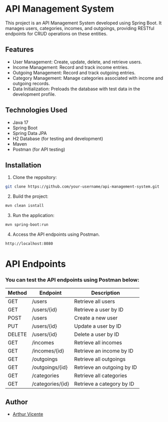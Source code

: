 # API Management System

This project is an API Management System developed using Spring Boot. It manages users, categories, incomes, and outgoings, providing RESTful endpoints for CRUD operations on these entities.

## Features

- User Management: Create, update, delete, and retrieve users.
- Income Management: Record and track income entries.
- Outgoing Management: Record and track outgoing entries.
- Category Management: Manage categories associated with income and outgoing records.
- Data Initialization: Preloads the database with test data in the development profile.

## Technologies Used

- Java 17
- Spring Boot
- Spring Data JPA
- H2 Database (for testing and development)
- Maven
- Postman (for API testing)

## Installation

1. Clone the reppsitory:

```sh
git clone https://github.com/your-username/api-management-system.git
```
2. Build the project:

```sh
mvn clean isntall
```
3. Run the application:

```sh
mvn spring-boot:run
```
4. Access the API endpoints using Postman.

```sh
http://localhost:8080
```

# API Endpoints

### **You can test the API endpoints using Postman below:**

| Method | Endpoint         | Description                |
|--------|------------------|----------------------------|
| GET    | /users           | Retrieve all users         |
| GET    | /users/{id}      | Retrieve a user by ID      |
| POST   | /users           | Create a new user          |
| PUT    | /users/{id}      | Update a user by ID        |
| DELETE | /users/{id}      | Delete a user by ID        |
| GET    | /incomes         | Retrieve all incomes       |
| GET    | /incomes/{id}    | Retrieve an income by ID   |
| GET    | /outgoings       | Retrieve all outgoings     |
| GET    | /outgoings/{id}  | Retrieve an outgoing by ID |
| GET    | /categories      | Retrieve all categories    |
| GET    | /categories/{id} | Retrieve a category by ID  |

## Author
- [Arthur Vicente](https://www.linkedin.com/in/arthurpvicente/)